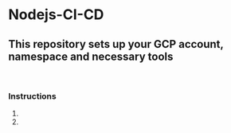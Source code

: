 # Nodejs-CI-CD

## This repository sets up your GCP account, namespace and necessary tools

<br>

### Instructions
1. 
2. 